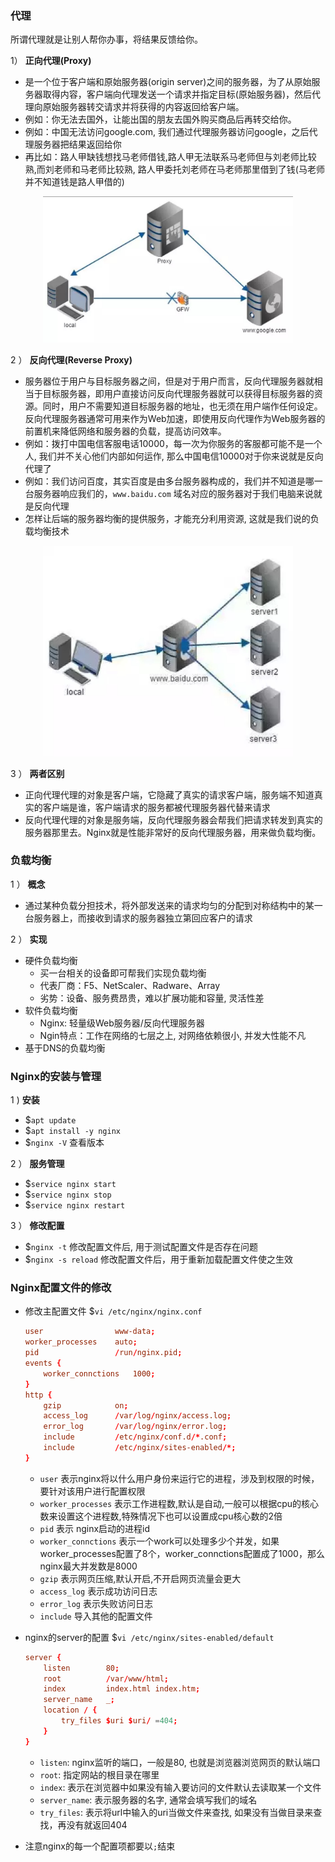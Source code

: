 ### 代理

所谓代理就是让别人帮你办事，将结果反馈给你。

1） **正向代理(Proxy)**
- 是一个位于客户端和原始服务器(origin server)之间的服务器，为了从原始服务器取得内容，客户端向代理发送一个请求并指定目标(原始服务器)，然后代理向原始服务器转交请求并将获得的内容返回给客户端。
- 例如：你无法去国外，让能出国的朋友去国外购买商品后再转交给你。
- 例如：中国无法访问google.com, 我们通过代理服务器访问google，之后代理服务器把结果返回给你
- 再比如：路人甲缺钱想找马老师借钱,路人甲无法联系马老师但与刘老师比较熟,而刘老师和马老师比较熟, 路人甲委托刘老师在马老师那里借到了钱(马老师并不知道钱是路人甲借的)

<div align=center>
    <img width="400" src="./screenshot/14.png">
</div>

2 ） **反向代理(Reverse Proxy)**
- 服务器位于用户与目标服务器之间，但是对于用户而言，反向代理服务器就相当于目标服务器，即用户直接访问反向代理服务器就可以获得目标服务器的资源。同时，用户不需要知道目标服务器的地址，也无须在用户端作任何设定。反向代理服务器通常可用来作为Web加速，即使用反向代理作为Web服务器的前置机来降低网络和服务器的负载，提高访问效率。
- 例如：拨打中国电信客服电话10000，每一次为你服务的客服都可能不是一个人, 我们并不关心他们内部如何运作, 那么中国电信10000对于你来说就是反向代理了
- 例如：我们访问百度，其实百度是由多台服务器构成的，我们并不知道是哪一台服务器响应我们的，`www.baidu.com` 域名对应的服务器对于我们电脑来说就是反向代理
- 怎样让后端的服务器均衡的提供服务，才能充分利用资源, 这就是我们说的负载均衡技术

<div align=center>
    <img width="400" src="./screenshot/15.png">
</div>

3 ） **两者区别**

- 正向代理代理的对象是客户端，它隐藏了真实的请求客户端，服务端不知道真实的客户端是谁，客户端请求的服务都被代理服务器代替来请求
- 反向代理代理的对象是服务端，反向代理服务器会帮我们把请求转发到真实的服务器那里去。Nginx就是性能非常好的反向代理服务器，用来做负载均衡。

### 负载均衡

1 ） **概念**

- 通过某种负载分担技术，将外部发送来的请求均匀的分配到对称结构中的某一台服务器上，而接收到请求的服务器独立第回应客户的请求

2 ） **实现**

- 硬件负载均衡
    * 买一台相关的设备即可帮我们实现负载均衡
    * 代表厂商：F5、NetScaler、Radware、Array
    * 劣势：设备、服务费昂贵，难以扩展功能和容量, 灵活性差
- 软件负载均衡
    * Nginx: 轻量级Web服务器/反向代理服务器
    * Ngin特点：工作在网络的七层之上, 对网络依赖很小, 并发大性能不凡
- 基于DNS的负载均衡

### Nginx的安装与管理

1 ) **安装**
- $`apt update`
- $`apt install -y nginx`
- $`nginx -V` 查看版本

2 ） **服务管理**
- $`service nginx start`
- $`service nginx stop`
- $`service nginx restart`

3 ） **修改配置**
- $`nginx -t` 修改配置文件后, 用于测试配置文件是否存在问题
- $`nginx -s reload` 修改配置文件后，用于重新加载配置文件使之生效

### Nginx配置文件的修改

- 修改主配置文件 $`vi /etc/nginx/nginx.conf`
    ```conf
    user                www-data;
    worker_processes    auto;
    pid                 /run/nginx.pid;
    events {
        worker_connctions   1000;
    }
    http {
        gzip            on;
        access_log      /var/log/nginx/access.log;
        error_log       /var/log/nginx/error.log;
        include         /etc/nginx/conf.d/*.conf;
        include         /etc/nginx/sites-enabled/*;
    }

    ```
    * `user` 表示nginx将以什么用户身份来运行它的进程，涉及到权限的时候，要针对该用户进行配置权限
    * `worker_processes` 表示工作进程数,默认是自动,一般可以根据cpu的核心数来设置这个进程数,特殊情况下也可以设置成cpu核心数的2倍
    * `pid` 表示 nginx启动的进程id
    * `worker_connctions` 表示一个work可以处理多少个并发，如果worker_processes配置了8个，worker_connctions配置成了1000，那么nginx最大并发数是8000
    * `gzip` 表示网页压缩,默认开启,不开启网页流量会更大
    * `access_log` 表示成功访问日志
    * `error_log` 表示失败访问日志
    * `include` 导入其他的配置文件

- nginx的server的配置 $`vi /etc/nginx/sites-enabled/default`
    ```conf
    server {
        listen        80;
        root          /var/www/html;
        index         index.html index.htm;
        server_name   _;
        location / {
            try_files $uri $uri/ =404;
        }
    }
    ```
    * `listen`: nginx监听的端口，一般是80, 也就是浏览器浏览网页的默认端口
    * `root`: 指定网站的根目录在哪里
    * `index`: 表示在浏览器中如果没有输入要访问的文件默认去读取某一个文件
    * `server_name`: 表示服务器的名字, 通常会填写我们的域名
    * `try_files`: 表示将url中输入的uri当做文件来查找, 如果没有当做目录来查找，再没有就返回404

- 注意nginx的每一个配置项都要以`;`结束